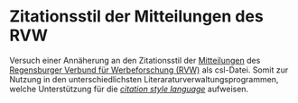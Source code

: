 # Zitationsstil der Mitteilungen des RVW

Versuch einer Annäherung an den Zitationsstil der [Mitteilungen](http://epub.uni-regensburg.de/rvw.html) des [Regensburger Verbund für Werbeforschung (RVW)](http://www.werbeforschung.org/) als csl-Datei. Somit zur Nutzung in den unterschiedlichsten Literaraturverwaltungsprogrammen, welche Unterstützung für die [*citation style language*](http://citationstyles.org/) aufweisen.

